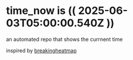 # time_now is (( 2025-06-03T05:00:00.540Z ))

an automated repo that shows the currnent time

inspired by [breakingheatmap](https://github.com/breakingheatmap/breakingheatmap)
